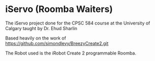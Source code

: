 # iServo (Roomba Waiters)

The iServo project done for the CPSC 584 course at the University of Calgary taught by Dr. Ehud Sharlin

Based heavily on the work of https://github.com/simondlevy/BreezyCreate2.git

The Robot used is the iRobot Create 2 programmable Roomba.
